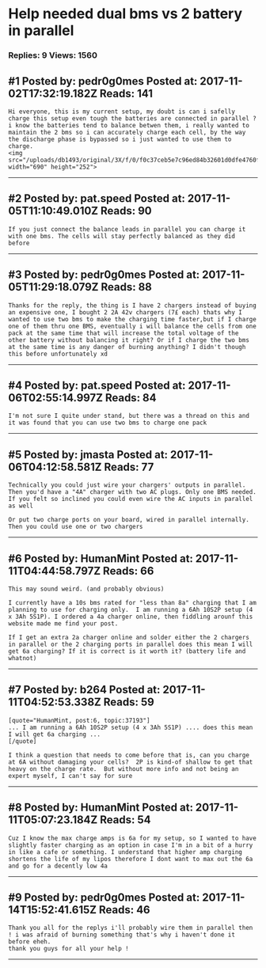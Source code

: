 # Help needed dual bms vs 2 battery in parallel

### Replies: 9 Views: 1560

## \#1 Posted by: pedr0g0mes Posted at: 2017-11-02T17:32:19.182Z Reads: 141

```
Hi everyone, this is my current setup, my doubt is can i safelly charge this setup even tough the batteries are connected in parallel ? i know the batteries tend to balance betwen them, i really wanted to maintain the 2 bms so i can accurately charge each cell, by the way the discharge phase is bypassed so i just wanted to use them to charge.
<img src="/uploads/db1493/original/3X/f/0/f0c37ceb5e7c96ed84b32601d0dfe4760fd6bc01.jpg" width="690" height="252">
```

---
## \#2 Posted by: pat.speed Posted at: 2017-11-05T11:10:49.010Z Reads: 90

```
If you just connect the balance leads in parallel you can charge it with one bms. The cells will stay perfectly balanced as they did before
```

---
## \#3 Posted by: pedr0g0mes Posted at: 2017-11-05T11:29:18.079Z Reads: 88

```
Thanks for the reply, the thing is I have 2 chargers instead of buying an expensive one, I bought 2 2A 42v chargers (7£ each) thats why I wanted to use two bms to make the charging time faster,but if I charge one of them thru one BMS, eventually i will balance the cells from one pack at the same time that will increase the total voltage of the other battery without balancing it right? Or if I charge the two bms at the same time is any danger of burning anything? I didn't though this before unfortunately xd
```

---
## \#4 Posted by: pat.speed Posted at: 2017-11-06T02:55:14.997Z Reads: 84

```
I'm not sure I quite under stand, but there was a thread on this and it was found that you can use two bms to charge one pack
```

---
## \#5 Posted by: jmasta Posted at: 2017-11-06T04:12:58.581Z Reads: 77

```
Technically you could just wire your chargers' outputs in parallel. Then you'd have a "4A" charger with two AC plugs. Only one BMS needed.  If you felt so inclined you could even wire the AC inputs in parallel as well

Or put two charge ports on your board, wired in parallel internally. Then you could use one or two chargers
```

---
## \#6 Posted by: HumanMint Posted at: 2017-11-11T04:44:58.797Z Reads: 66

```
This may sound weird. (and probably obvious)

I currently have a 10s bms rated for "less than 8a" charging that I am planning to use for charging only.  I am running a 6Ah 10S2P setup (4 x 3Ah 5S1P). I ordered a 4a charger online, then fiddling arounf this website made me find your post.

If I get an extra 2a charger online and solder either the 2 chargers in parallel or the 2 charging ports in parallel does this mean I will get 6a charging? If it is correct is it worth it? (battery life and whatnot)
```

---
## \#7 Posted by: b264 Posted at: 2017-11-11T04:52:53.338Z Reads: 59

```
[quote="HumanMint, post:6, topic:37193"]
... I am running a 6Ah 10S2P setup (4 x 3Ah 5S1P) .... does this mean I will get 6a charging ...
[/quote]

I think a question that needs to come before that is, can you charge at 6A without damaging your cells?  2P is kind-of shallow to get that heavy on the charge rate.  But without more info and not being an expert myself, I can't say for sure
```

---
## \#8 Posted by: HumanMint Posted at: 2017-11-11T05:07:23.184Z Reads: 54

```
Cuz I know the max charge amps is 6a for my setup, so I wanted to have slightly faster charging as an option in case I'm in a bit of a hurry in like a cafe or something. I understand that higher amp charging shortens the life of my lipos therefore I dont want to max out the 6a and go for a decently low 4a
```

---
## \#9 Posted by: pedr0g0mes Posted at: 2017-11-14T15:52:41.615Z Reads: 46

```
Thank you all for the replys i'll probably wire them in parallel then ! i was afraid of burning something that's why i haven't done it before eheh.
thank you guys for all your help !
```

---
